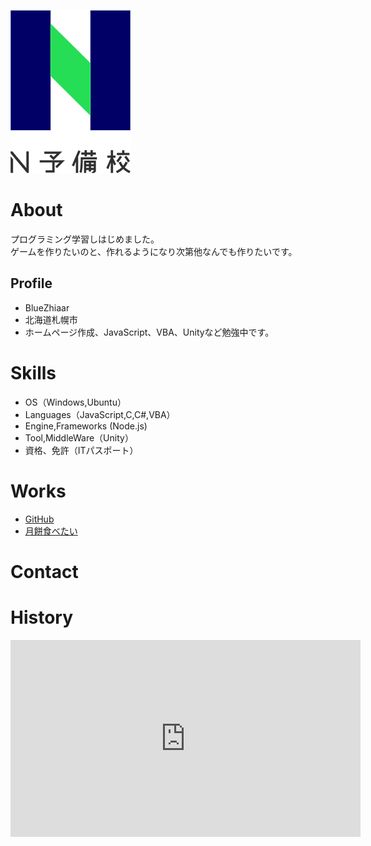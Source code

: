 ![ロゴ](ab95671b-private.png)

# About
プログラミング学習しはじめました。  
ゲームを作りたいのと、作れるようになり次第他なんでも作りたいです。


## Profile
- BlueZhiaar
- 北海道札幌市
- ホームページ作成、JavaScript、VBA、Unityなど勉強中です。


# Skills
- OS（Windows,Ubuntu）
- Languages（JavaScript,C,C#,VBA）
- Engine,Frameworks (Node.js)
- Tool,MiddleWare（Unity）
- 資格、免許（ITパスポート）

# Works
- [GitHub](https://github.com/BlueZhiaar)
- [月餅食べたい](https://www.openprocessing.org/sketch/958549)


 
# Contact


# History


<iframe width="560" height="315" src="https://www.youtube-nocookie.com/embed/1g7XO7gICAo" frameborder="0" allow="accelerometer; autoplay; encrypted-media; gyroscope; picture-in-picture" allowfullscreen></iframe>
